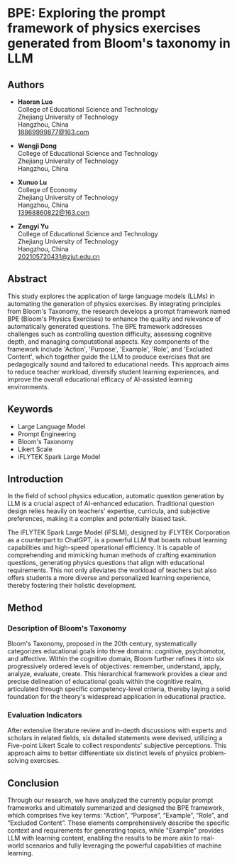 # BPE: Exploring the prompt framework of physics exercises generated from Bloom's taxonomy in LLM

## Authors
- **Haoran Luo**  
  College of Educational Science and Technology  
  Zhejiang University of Technology  
  Hangzhou, China  
  [18869999877@163.com](mailto:18869999877@163.com)

- **Wengji Dong**  
  College of Educational Science and Technology  
  Zhejiang University of Technology  
  Hangzhou, China  

- **Xunuo Lu**  
  College of Economy  
  Zhejiang University of Technology  
  Hangzhou, China  
  [13968860822@163.com](mailto:13968860822@163.com)

- **Zengyi Yu**  
  College of Educational Science and Technology  
  Zhejiang University of Technology  
  Hangzhou, China  
  [202105720431@zjut.edu.cn](mailto:202105720431@zjut.edu.cn)

## Abstract
This study explores the application of large language models (LLMs) in automating the generation of physics exercises. By integrating principles from Bloom's Taxonomy, the research develops a prompt framework named BPE (Bloom's Physics Exercises) to enhance the quality and relevance of automatically generated questions. The BPE framework addresses challenges such as controlling question difficulty, assessing cognitive depth, and managing computational aspects. Key components of the framework include 'Action', 'Purpose', 'Example', 'Role', and 'Excluded Content', which together guide the LLM to produce exercises that are pedagogically sound and tailored to educational needs. This approach aims to reduce teacher workload, diversify student learning experiences, and improve the overall educational efficacy of AI-assisted learning environments.

## Keywords
- Large Language Model
- Prompt Engineering
- Bloom's Taxonomy
- Likert Scale
- iFLYTEK Spark Large Model

## Introduction
In the field of school physics education, automatic question generation by LLM is a crucial aspect of AI-enhanced education. Traditional question design relies heavily on teachers' expertise, curricula, and subjective preferences, making it a complex and potentially biased task.

The iFLYTEK Spark Large Model (iFSLM), designed by iFLYTEK Corporation as a counterpart to ChatGPT, is a powerful LLM that boasts robust learning capabilities and high-speed operational efficiency. It is capable of comprehending and mimicking human methods of crafting examination questions, generating physics questions that align with educational requirements. This not only alleviates the workload of teachers but also offers students a more diverse and personalized learning experience, thereby fostering their holistic development.

## Method
### Description of Bloom's Taxonomy
Bloom's Taxonomy, proposed in the 20th century, systematically categorizes educational goals into three domains: cognitive, psychomotor, and affective. Within the cognitive domain, Bloom further refines it into six progressively ordered levels of objectives: remember, understand, apply, analyze, evaluate, create. This hierarchical framework provides a clear and precise delineation of educational goals within the cognitive realm, articulated through specific competency-level criteria, thereby laying a solid foundation for the theory's widespread application in educational practice.

### Evaluation Indicators
After extensive literature review and in-depth discussions with experts and scholars in related fields, six detailed statements were devised, utilizing a Five-point Likert Scale to collect respondents' subjective perceptions. This approach aims to better differentiate six distinct levels of physics problem-solving exercises.

## Conclusion
Through our research, we have analyzed the currently popular prompt frameworks and ultimately summarized and designed the BPE framework, which comprises five key terms: “Action”, “Purpose”, “Example”, “Role”, and “Excluded Content”. These elements comprehensively describe the specific context and requirements for generating topics, while "Example" provides LLM with learning content, enabling the results to be more akin to real-world scenarios and fully leveraging the powerful capabilities of machine learning.

